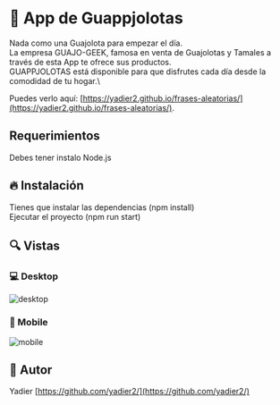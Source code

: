 
# 💎 App de Guappjolotas

Nada como una Guajolota para empezar el día.\
La empresa GUAJO-GEEK, famosa en venta de Guajolotas y Tamales a través de esta App te ofrece sus productos.\
GUAPPJOLOTAS está disponible para que disfrutes cada día desde la comodidad de tu hogar.\

Puedes verlo aquí: [https://yadier2.github.io/frases-aleatorias/](https://yadier2.github.io/frases-aleatorias/).
## Requerimientos
Debes tener instalo Node.js

## 🔥 Instalación
Tienes que instalar las dependencias (npm install)<br/>
Ejecutar el proyecto (npm run start)

## 🔍 Vistas 

### 💻 Desktop
![desktop](https://user-images.githubusercontent.com/67239454/118428539-4a6d6e00-b695-11eb-90e9-971a29969ba5.png)

### 📱 Mobile

![mobile](https://user-images.githubusercontent.com/67239454/118428838-eac39280-b695-11eb-9908-37108a45ed98.png)


## 🌟 Autor

Yadier [https://github.com/yadier2/](https://github.com/yadier2/)
